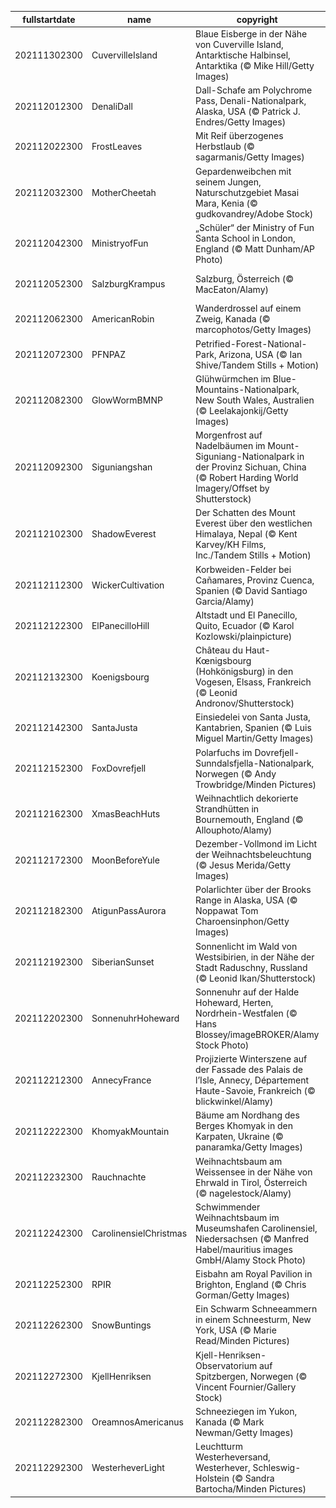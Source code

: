 |fullstartdate|name|copyright|title|image|
|--|--|--|--|--|
202111302300|CuvervilleIsland|Blaue Eisberge in der Nähe von Cuverville Island, Antarktische Halbinsel, Antarktika (© Mike Hill/Getty Images)|Der Kontinent, der uns allen gehört|![](/de-DE/2021/12/202111302300CuvervilleIsland.jpg)|
202112012300|DenaliDall|Dall-Schafe am Polychrome Pass, Denali-Nationalpark, Alaska, USA (© Patrick J. Endres/Getty Images)|Ein großer Jahrestag im größten US-Bundesstaat|![](/de-DE/2021/12/202112012300DenaliDall.jpg)|
202112022300|FrostLeaves|Mit Reif überzogenes Herbstlaub (© sagarmanis/Getty Images)|Reif für den Winter?|![](/de-DE/2021/12/202112022300FrostLeaves.jpg)|
202112032300|MotherCheetah|Gepardenweibchen mit seinem Jungen, Naturschutzgebiet Masai Mara, Kenia (© gudkovandrey/Adobe Stock)|Das schnellste Landtier der Welt|![](/de-DE/2021/12/202112032300MotherCheetah.jpg)|
202112042300|MinistryofFun|„Schüler“ der Ministry of Fun Santa School in London, England (© Matt Dunham/AP Photo)|Schule für Nikoläuse und Weihnachtsmänner|![](/de-DE/2021/12/202112042300MinistryofFun.jpg)|
202112052300|SalzburgKrampus|Salzburg, Österreich (© MacEaton/Alamy)|Mozartstadt und UNESCO-Weltkulturerbe|![](/de-DE/2021/12/202112052300SalzburgKrampus.jpg)|
202112062300|AmericanRobin|Wanderdrossel auf einem Zweig, Kanada (© marcophotos/Getty Images)|Nordamerikas größte Drosselart|![](/de-DE/2021/12/202112062300AmericanRobin.jpg)|
202112072300|PFNPAZ|Petrified-Forest-National-Park, Arizona, USA (© Ian Shive/Tandem Stills + Motion)|Der „Versteinerte Wald“|![](/de-DE/2021/12/202112072300PFNPAZ.jpg)|
202112082300|GlowWormBMNP|Glühwürmchen im Blue-Mountains-Nationalpark, New South Wales, Australien (© Leelakajonkij/Getty Images)|Vorhang auf, Spot an!|![](/de-DE/2021/12/202112082300GlowWormBMNP.jpg)|
202112092300|Siguniangshan|Morgenfrost auf Nadelbäumen im Mount-Siguniang-Nationalpark in der Provinz Sichuan, China (© Robert Harding World Imagery/Offset by Shutterstock)|Vier Schwestern, Tausende von Bäumen|![](/de-DE/2021/12/202112092300Siguniangshan.jpg)|
202112102300|ShadowEverest|Der Schatten des Mount Everest über den westlichen Himalaya, Nepal (© Kent Karvey/KH Films, Inc./Tandem Stills + Motion)|Nachhaltige Gipfelerlebnisse|![](/de-DE/2021/12/202112102300ShadowEverest.jpg)|
202112112300|WickerCultivation|Korbweiden-Felder bei Cañamares, Provinz Cuenca, Spanien (© David Santiago Garcia/Alamy)|Ausgangsmaterial für eine alte Handwerkskunst|![](/de-DE/2021/12/202112112300WickerCultivation.jpg)|
202112122300|ElPanecilloHill|Altstadt und El Panecillo, Quito, Ecuador (© Karol Kozlowski/plainpicture)|¿Qué pasa, Quito?|![](/de-DE/2021/12/202112122300ElPanecilloHill.jpg)|
202112132300|Koenigsbourg|Château du Haut-Kœnigsbourg (Hohkönigsburg) in den Vogesen, Elsass, Frankreich (© Leonid Andronov/Shutterstock)|Besuchermagnet in den Vogesen|![](/de-DE/2021/12/202112132300Koenigsbourg.jpg)|
202112142300|SantaJusta|Einsiedelei von Santa Justa, Kantabrien, Spanien (© Luis Miguel Martin/Getty Images)|Einsiedelei am Golf von Biskaya|![](/de-DE/2021/12/202112142300SantaJusta.jpg)|
202112152300|FoxDovrefjell|Polarfuchs im Dovrefjell-Sunndalsfjella-Nationalpark, Norwegen (© Andy Trowbridge/Minden Pictures)|Jahreszeitenwechsel bedeutet Fellwechsel|![](/de-DE/2021/12/202112152300FoxDovrefjell.jpg)|
202112162300|XmasBeachHuts|Weihnachtlich dekorierte Strandhütten in Bournemouth, England (© Allouphoto/Alamy)|Vorweihnachtszeit am Strand|![](/de-DE/2021/12/202112162300XmasBeachHuts.jpg)|
202112172300|MoonBeforeYule|Dezember-Vollmond im Licht der Weihnachtsbeleuchtung (© Jesus Merida/Getty Images)|Vollmond im Dezember|![](/de-DE/2021/12/202112172300MoonBeforeYule.jpg)|
202112182300|AtigunPassAurora|Polarlichter über der Brooks Range in Alaska, USA (© Noppawat Tom Charoensinphon/Getty Images)|Lichtspiele auf einer einsamen Landstraße|![](/de-DE/2021/12/202112182300AtigunPassAurora.jpg)|
202112192300|SiberianSunset|Sonnenlicht im Wald von Westsibirien, in der Nähe der Stadt Raduschny, Russland (© Leonid Ikan/Shutterstock)|Sonnenstrahlen auf sibirischem Schnee|![](/de-DE/2021/12/202112192300SiberianSunset.jpg)|
202112202300|SonnenuhrHoheward|Sonnenuhr auf der Halde Hoheward, Herten, Nordrhein-Westfalen (© Hans Blossey/imageBROKER/Alamy Stock Photo)|Heute ist der kürzeste Tag des Jahres|![](/de-DE/2021/12/202112202300SonnenuhrHoheward.jpg)|
202112212300|AnnecyFrance|Projizierte Winterszene auf der Fassade des Palais de l’Isle, Annecy, Département Haute-Savoie, Frankreich (© blickwinkel/Alamy)|Alpenstadt in vorweihnachtlichem Glanz|![](/de-DE/2021/12/202112212300AnnecyFrance.jpg)|
202112222300|KhomyakMountain|Bäume am Nordhang des Berges Khomyak in den Karpaten, Ukraine (© panaramka/Getty Images)|„Weihnachtsbäume“ in den Karpaten|![](/de-DE/2021/12/202112222300KhomyakMountain.jpg)|
202112232300|Rauchnachte|Weihnachtsbaum am Weissensee in der Nähe von Ehrwald in Tirol, Österreich (© nagelestock/Alamy)|„O Tannenbaum, o Tannenbaum“|![](/de-DE/2021/12/202112232300Rauchnachte.jpg)|
202112242300|CarolinensielChristmas|Schwimmender Weihnachtsbaum im Museumshafen Carolinensiel, Niedersachsen (© Manfred Habel/mauritius images GmbH/Alamy Stock Photo)|Frohe Weihnachten!|![](/de-DE/2021/12/202112242300CarolinensielChristmas.jpg)|
202112252300|RPIR|Eisbahn am Royal Pavilion in Brighton, England (© Chris Gorman/Getty Images)|Happy Boxing Day!|![](/de-DE/2021/12/202112252300RPIR.jpg)|
202112262300|SnowBuntings|Ein Schwarm Schneeammern in einem Schneesturm, New York, USA (© Marie Read/Minden Pictures)|Schlechte Sicht? Abstand halten!|![](/de-DE/2021/12/202112262300SnowBuntings.jpg)|
202112272300|KjellHenriksen|Kjell-Henriksen-Observatorium auf Spitzbergen, Norwegen (© Vincent Fournier/Gallery Stock)|Himmelsbeobachtungen auf Spitzbergen|![](/de-DE/2021/12/202112272300KjellHenriksen.jpg)|
202112282300|OreamnosAmericanus|Schneeziegen im Yukon, Kanada (© Mark Newman/Getty Images)|Flauschige Bergsteiger|![](/de-DE/2021/12/202112282300OreamnosAmericanus.jpg)|
202112292300|WesterheverLight|Leuchtturm Westerheversand, Westerhever, Schleswig-Holstein (© Sandra Bartocha/Minden Pictures)|Sternenbeobachtung an der Küste|![](/de-DE/2021/12/202112292300WesterheverLight.jpg)|
